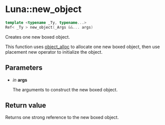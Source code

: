 # Luna::new_object

```c++
template <typename _Ty, typename...>
Ref< _Ty > new_object(_Args &&... args)
```

Creates one new boxed object. 

This function uses [object_alloc](group___runtime_object_1gabbcaac45f20e9e4c322fb1db0376b641.md) to allocate one new boxed object, then use placement new operator to initialize the object. 

## Parameters
* *in* **args**

    The arguments to construct the new boxed object. 

## Return value
Returns one strong reference to the new boxed object. 

